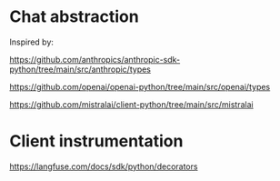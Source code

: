 # Chat abstraction

Inspired by:

https://github.com/anthropics/anthropic-sdk-python/tree/main/src/anthropic/types

https://github.com/openai/openai-python/tree/main/src/openai/types

https://github.com/mistralai/client-python/tree/main/src/mistralai

# Client instrumentation

https://langfuse.com/docs/sdk/python/decorators